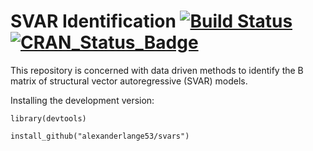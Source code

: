 # SVAR Identification [![Build Status](https://travis-ci.org/alexanderlange53/svars.svg?branch=master)](https://travis-ci.org/alexanderlange53/svars) [![CRAN\_Status\_Badge](http://www.r-pkg.org/badges/version/svars)](http://cran.r-project.org/package=svars) 

This repository is concerned with data driven methods to identify the B matrix of structural vector autoregressive (SVAR)
models.  

Installing the development version:

```library(devtools)```

```install_github("alexanderlange53/svars")```
